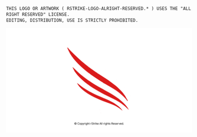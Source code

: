```
THIS LOGO OR ARTWORK ( RSTRIKE-LOGO-ALRIGHT-RESERVED.* ) USES THE "ALL RIGHT RESERVED" LICENSE.
EDITING, DISTRIBUTION, USE IS STRICTLY PROHIBITED.
```
![RSTRIKE-LOGO-WITH-ALL-RIGHT-RESERVED-COPYRIGHT](rstrike-logo-alright-reserved.png)
